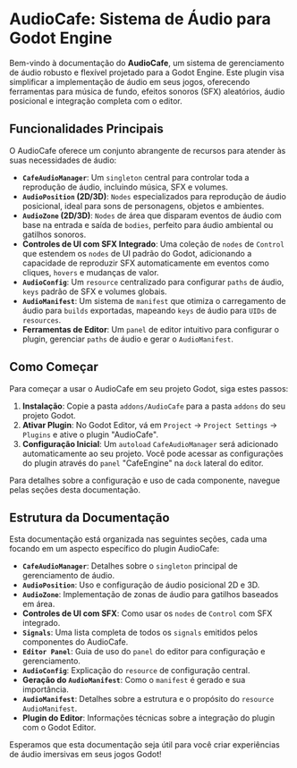 # AudioCafe: Sistema de Áudio para Godot Engine

Bem-vindo à documentação do **AudioCafe**, um sistema de gerenciamento de áudio robusto e flexível projetado para a Godot Engine. Este plugin visa simplificar a implementação de áudio em seus jogos, oferecendo ferramentas para música de fundo, efeitos sonoros (SFX) aleatórios, áudio posicional e integração completa com o editor.

## Funcionalidades Principais

O AudioCafe oferece um conjunto abrangente de recursos para atender às suas necessidades de áudio:

*   **`CafeAudioManager`**: Um `singleton` central para controlar toda a reprodução de áudio, incluindo música, SFX e volumes.
*   **`AudioPosition` (2D/3D)**: `Nodes` especializados para reprodução de áudio posicional, ideal para sons de personagens, objetos e ambientes.
*   **`AudioZone` (2D/3D)**: `Nodes` de área que disparam eventos de áudio com base na entrada e saída de `bodies`, perfeito para áudio ambiental ou gatilhos sonoros.
*   **Controles de UI com SFX Integrado**: Uma coleção de `nodes` de `Control` que estendem os `nodes` de UI padrão do Godot, adicionando a capacidade de reproduzir SFX automaticamente em eventos como cliques, `hovers` e mudanças de valor.
*   **`AudioConfig`**: Um `resource` centralizado para configurar `paths` de áudio, `keys` padrão de SFX e volumes globais.
*   **`AudioManifest`**: Um sistema de `manifest` que otimiza o carregamento de áudio para `builds` exportadas, mapeando `keys` de áudio para `UIDs` de `resources`.
*   **Ferramentas de Editor**: Um `panel` de editor intuitivo para configurar o plugin, gerenciar `paths` de áudio e gerar o `AudioManifest`.

## Como Começar

Para começar a usar o AudioCafe em seu projeto Godot, siga estes passos:

1.  **Instalação**: Copie a pasta `addons/AudioCafe` para a pasta `addons` do seu projeto Godot.
2.  **Ativar Plugin**: No Godot Editor, vá em `Project` -> `Project Settings` -> `Plugins` e ative o plugin "AudioCafe".
3.  **Configuração Inicial**: Um `autoload` `CafeAudioManager` será adicionado automaticamente ao seu projeto. Você pode acessar as configurações do plugin através do `panel` "CafeEngine" na `dock` lateral do editor.

Para detalhes sobre a configuração e uso de cada componente, navegue pelas seções desta documentação.

## Estrutura da Documentação

Esta documentação está organizada nas seguintes seções, cada uma focando em um aspecto específico do plugin AudioCafe:

*   **`CafeAudioManager`**: Detalhes sobre o `singleton` principal de gerenciamento de áudio.
*   **`AudioPosition`**: Uso e configuração de áudio posicional 2D e 3D.
*   **`AudioZone`**: Implementação de zonas de áudio para gatilhos baseados em área.
*   **Controles de UI com SFX**: Como usar os `nodes` de `Control` com SFX integrado.
*   **`Signals`**: Uma lista completa de todos os `signals` emitidos pelos componentes do AudioCafe.
*   **`Editor Panel`**: Guia de uso do `panel` do editor para configuração e gerenciamento.
*   **`AudioConfig`**: Explicação do `resource` de configuração central.
*   **Geração do `AudioManifest`**: Como o `manifest` é gerado e sua importância.
*   **`AudioManifest`**: Detalhes sobre a estrutura e o propósito do `resource` `AudioManifest`.
*   **Plugin do Editor**: Informações técnicas sobre a integração do plugin com o Godot Editor.

Esperamos que esta documentação seja útil para você criar experiências de áudio imersivas em seus jogos Godot!